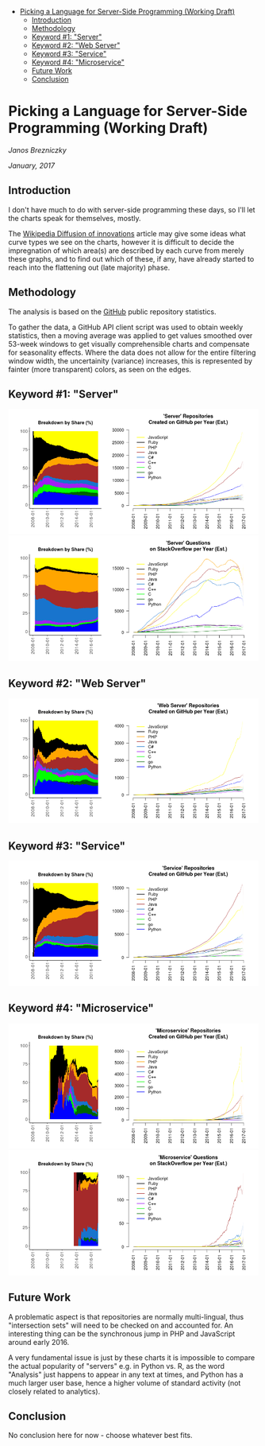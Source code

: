 -   [Picking a Language for Server-Side Programming
    (Working Draft)](#picking-a-language-for-server-side-programming-working-draft)
    -   [Introduction](#introduction)
    -   [Methodology](#methodology)
    -   [Keyword \#1: "Server"](#keyword-1-server)
    -   [Keyword \#2: "Web Server"](#keyword-2-web-server)
    -   [Keyword \#3: "Service"](#keyword-3-service)
    -   [Keyword \#4: "Microservice"](#keyword-4-microservice)
    -   [Future Work](#future-work)
    -   [Conclusion](#conclusion)

Picking a Language for Server-Side Programming (Working Draft)
==============================================================

*Janos Brezniczky*

*January, 2017*

Introduction
------------

I don't have much to do with server-side programming these days, so I'll
let the charts speak for themselves, mostly.

The [Wikipedia Diffusion of
innovations](https://en.wikipedia.org/wiki/Diffusion_of_innovations)
article may give some ideas what curve types we see on the charts,
however it is difficult to decide the impregnation of which area(s) are
described by each curve from merely these graphs, and to find out which
of these, if any, have already started to reach into the flattening out
(late majority) phase.

Methodology
-----------

The analysis is based on the [GitHub](http://github.com) public
repository statistics.

To gather the data, a GitHub API client script was used to obtain weekly
statistics, then a moving average was applied to get values smoothed
over 53-week windows to get visually comprehensible charts and
compensate for seasonality effects. Where the data does not allow for
the entire filtering window width, the uncertainity (variance)
increases, this is represented by fainter (more transparent) colors, as
seen on the edges.

Keyword \#1: "Server"
---------------------

![](analysis_server_files/figure-markdown_strict/unnamed-chunk-2-1.png)![](analysis_server_files/figure-markdown_strict/unnamed-chunk-2-2.png)

Keyword \#2: "Web Server"
-------------------------

![](analysis_server_files/figure-markdown_strict/unnamed-chunk-3-1.png)

Keyword \#3: "Service"
----------------------

![](analysis_server_files/figure-markdown_strict/unnamed-chunk-4-1.png)

Keyword \#4: "Microservice"
---------------------------

![](analysis_server_files/figure-markdown_strict/unnamed-chunk-5-1.png)![](analysis_server_files/figure-markdown_strict/unnamed-chunk-5-2.png)

Future Work
-----------

A problematic aspect is that repositories are normally multi-lingual,
thus "intersection sets" will need to be checked on and accounted for.
An interesting thing can be the synchronous jump in PHP and JavaScript
around early 2016.

A very fundamental issue is just by these charts it is impossible to
compare the actual popularity of "servers" e.g. in Python vs. R, as the
word "Analysis" just happens to appear in any text at times, and Python
has a much larger user base, hence a higher volume of standard activity
(not closely related to analytics).

Conclusion
----------

No conclusion here for now - choose whatever best fits.

